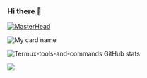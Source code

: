 ### Hi there 👋
[![MasterHead](https://qu.ax/VfLmV.jpg)](https://github.com/Termux-tools-and-commands)

![My card name](https://cardivo.vercel.app/api?name=Termux-tools-and-commands%20&description=Hey%20You%20Welcome%20To%20My%20Profile%20🌠&image=https://qu.ax/VfLmV.jpg?q=tbn:ANd9GcR7aMC3bf4bg4l_nhYS2Un9FXbFYcB4T83Shjk8xSUZDh_D61LFpzbpeqLW&s=10?v=4&backgroundColor=%23e4f2f6&github=Termux-tools-and-commands-&)



![Termux-tools-and-commands GitHub stats](https://github-readme-stats.vercel.app/api?username=Termux-tools-and-commands&show=reviews,discussions_started,discussions_answered,prs_merged,prs_merged_percentage&theme=tokyonight&show_icons=true)



  <a href="https://github.com/Termux-tools-and-commands"><img src="https://github-readme-streak-stats.herokuapp.com?user=Termux-tools-and-commands&theme=tokyonight&hide_border=false&properties=background&border=%239611C5FF" /></a>
</p>
